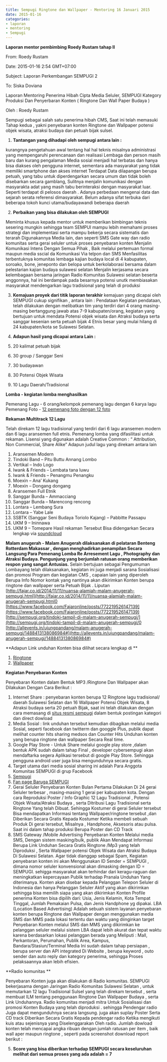 ```yaml
---
title: Sempugi Ringtone dan Wallpaper - Mentoring 16 Januari 2015
date: 2015-01-16
categories:
- laporan
- mentoring
- Sempugi
---
```


**Laporan mentor pembimbing Roedy Rustam tahap II**

From: Roedy Rustam 

Date: 2015-01-16 2:54 GMT+07:00 

Subject: Laporan Perkembangan SEMPUGI 2 

To: Siska Doviana


Laporan Mentoring Penerima Hibah Cipta Media Seluler, SEMPUGI Kategory Produksi Dan Penyerbaran Konten ( Ringtone Dan Wall Paper Budaya )

Oleh : Roedy Rustam

Sempugi sebagai salah satu penerima hibah CMS, Saat ini telah memasuki Tahap kedua , yakni penyebaran konten Ringtone dan Wallpaper potensi objek wisata, atraksi budaya dan petuah bijak sulsel.

1. **Tantangan yang dihadapi oleh sempugi antara lain :**

kurangnya pengetahuan awal tentang hal hal teknis misalnya administrasi yang mempengaruhi perencanaan dan realisasi
Lembaga dan person masih baru dan kurang pengalaman
Media sosial menjadi hal terbatas dan hanya bisa diakses oleh pengguna internet, sementara ada masyarakat yang tidak memiliki smartphone dan akses internet
Terdapat Data dilapangan berupa petuah, yang tabu untuk diperdengarkan secara umum dan tidak boleh disebarkan secara gamblang,
Sulitnya menjalin komunikasi dengan masyarakta adat yang masih tabu berinteraksi dengan masyarakat luar. Seperti terdapat di pelosos daerah .
Adanya perbedaan mengenai data dan sejarah serata referensi dimasyarakat.
Belum adanya sifat terbuka dari beberapa tokoh kunci utama/budayawandi beberapa daerah

2. **Perbaikan yang bisa dilakukan oleh SEMPUGI**

Meminta khusus kepada mentor untuk memberikan bimbingan teknis sesering mungkin sehingga team SEMPUI mampu lebih memahami proses strategi dan implementasi serta mampu bekerja secara sistematis dan terarah
Digunakannya Media lain, dan seperti SMS Gate way dan radio komunitas serta gerai seluler untuk proses penyebaran konten
Menjalin Komunikasi Intens Dengan Semua Pihak , Baik melalui pertemuan formal maupun media sscial da Komunikasi Via telpon dan SMS
Menfasilitas terbentuknya komunitas lembaga kajian budaya local di 4 kabupaten, soroako, bone, jeneponto dan belopa untuk berkolaborasi bersama dalam pelestarian kajian budaya sulawesi selatan
Menjalin kerjasama secara kelembagaan bersama jaringan Radio Komunitas Sulawesi selatan beserta anggonnya, hal ini berdampak pada besarnya potensi unutk membiasakan masyarakat mendengarkan lagu tradisional yang telah di produksi

3. **Kemajuan proyek dari titik laporan terakhir**
kemajuan yang dicapai oleh SEMPUGI cukup signifikan , antara lain : Pendataan
Kegiatan pendataan, telah dilakukan dengan melibatkan tim yang terdiri dari 4 orang masing-masing bertanggung jawab atas 7-9 kabupaten/orang, kegiatan yang bertujuan untuk mendata Potensi objek wisata dan Atraksi budaya serta sanggar kesenian serta petuah bijak 4 Etnis besar yang mulai hilang di 24 kabupaten/kota se Sulawesi Selatan.

4. **Adapun hasil yang dicapai antara Lain :**
 1. 20 kalimat petuah bijak
 2. 30 group / Sanggar Seni
 3. 30 budayawan
 4. 30 Potensi Objek Wisata
 5. 10 Lagu Daerah/Tradisional

**Lomba - kegiatan lomba menghasilkan**

Pemenang Lagu - 6 orang/kelompok pemenang lagu dengan 6 karya lagu
Pemenang Foto - [12 pemenang foto dengan 12 foto](http://semarangfotografi.com/2166/lomba-foto-sempugi-2014/)

**Rekaman Multitrack 12 Lagu**

Telah direkam 12 lagu tradisional yang terdiri dari 6 lagu aransemen modern dan 6 lagu aransemen full etnis.
Pemenang lomba yang difasilitasi untuk rekaman. Lisensi yang digunakan adalah Creative Common : “ Attribution, Non Commercial, Share Alike”
Adapun judul lagu yang direkam antara lain
 1. Aransemen Modern
  1. Tindoki Band – Pitu Buttu Annang Lombo
  2. Vertikal – Indo Logo
  3. Iwank & Friends – Lembata tana luwu
  4. Iwank & Friends – Penangmu Penangku
  5. Moexin – Ana’ Kukang
  6. Moexin – Dongang dongang
 2. Aransemen Full Etnik
  1. Sanggar Bunda – Ammacciang
  2. Sanggar Bunda – Marencong rencong
  3. Lontara – Lembang Sura
  4. Lontara – Yabe Lale
  5. SSBTK (Sanggar Seni Budaya Toriolo Kajang) – Pabbitte Passapu
  6. UKM 9 – Ininnawa
  7. UKM 9 – Tomepare
Hasil rekaman Tersebut Bisa didengarkan Secara lengkap via [soundcloud](https://soundcloud.com/sempugi/sets/album-kompilasi-sempugi)

**Malam anugerah - Malam Anugerah dilaksanakan di pelataran Benteng Rotterdam Makassar , dengan menghadirkan penampilan Secara Langsung Para Pemenang Lomba Re Arresement Lagu , Photography dan Atraksi Budaya. Pengunjung yang berjumlah ratusan orang memberikan respon yang sangat Antusias.**
Selain bertujuan sebagai Pengumuman Lombayang telah dilaksanakan, kegiatan ini juga menjadi sarana Sosialisasi dan promosi Program dan kegiatan CMS , capaian lain yang diperoleh Berupa Info Nomor kontak yang nantinya akan dikirimkan Konten berupa ringtone dan wallpaper serta Petuah Bijak .
Liputan
[http://fajar.co.id/2014/11/11/nuansa-alamiah-malam-anugerah-sempugi.html](http://fajar.co.id/2014/11/11/nuansa-alamiah-malam-anugerah-sempugi.html0
[https://www.facebook.com/Fajaronline/posts/772219526147139](https://www.facebook.com/Fajaronline/posts/772219526147139)
[http://sempugi.org/tindoki-tampil-di-malam-anugerah-sempugi/](http://sempugi.org/tindoki-tampil-di-malam-anugerah-sempugi/0
[http://allevents.in/ujungpandang/malam-anugerah-sempugi/1488413138086984#](http://allevents.in/ujungpandang/malam-anugerah-sempugi/1488413138086984#)

**Adapun Link unduhan Konten bisa dilihat secara lengkap di **
1. [Ringtone](http://sempugi.org/category/lagu-nada-dering/)
2. [Wallpaper](http://sempugi.org/category/wall-paper-photo/)

**Kegiatan Penyebaran Konten**

Penyebaran Konten dalam Bentuk MP3 /Ringtone Dan Wallpaper akan Dilakukan Dengan Cara Berikut :
1. Internet Share : penyebaran konten berupa 12 Ringtone lagu tradisional/ daerah Sulawesi Selatan dan 16 Wallpaper Potensi Objek Wisata, 8 Atraksi budaya serta 20 petuah Bijak, saat ini telah dilakukan dengan cara memasang di [situs resmi sempugi](http://sempugi.org/) dalam bentuk postingan kategori dan direct dowload
2. Media Sosial : link unduhan tersebut kemudian dibagikan melalui media Sosial, seperti facebook dan twitterm dan googgle Plus, publik dapat melihat counter hits sharing medsos dan Counter Hits Unduhan konten yang berupa ringtone dan wallpaper Secara Real time.
3. Google Play Store - Untuk Share melalui google play store ,dalam bentuk APK sudah dalam tahap Final , developer cybersempugi akan mendaftarka segera Aplikasi tersebut di google Play Store. Sehingga pengguna android user juga bisa mengunduhnya secara gratis.
4. Target utama dari media sosial sharing ini adalah Para Anggota Komunitas SEMPUGI di grup Facebook
  1. [Sempugi](https://www.facebook.com/groups/sempugi)
  2. [Fan page Baruga SEMPUGI](https://www.facebook.com/sempugi.org)
5. Gerai Seluler
Penyebaran Konten Bulan Pertama Dilakukan Di 24 gerai Seluler terbesar , masing-masing 1 gerai per kabupaten kota.
Dengan cara Reproduksi Poster / Info Graphic 12 Lagu Tradisional , Potensi Objek Wisata/Atraksi Budaya , serta Ditribusi Lagu Tradisional serta Ringtone Yang telah Dibuat. Sehingga Kostumer di gerai Seluler tersebut Bisa mendapatkan Informasi tentang Wallpaper/ringtone tersebut ,dan Diberikan Secara Gratis Kepada Kostumer Ketika membeli sebuah Produk Di gerai tersebut, Misalnya , Handphone, Aksesoris atau pulsa. Saat ini dalam tahap produksi Berupa Poster dan CD Track
6. SMS Gateway /Mobile Advertising
Penyebaran Konten Melalui media SMS, Dengan sistem masking/bulk, publik Akan Mendapat Informasi Berupa Link Unduhan Secara Gratis Ringtone /Mp3 yang telah Diproduksi , Serta Wallpaper potensi Objek Wisata dan Atraksi Budaya Di Sulawesi Selatan. Agar tidak dianggap sebagai Spam, Kegiatan penyebaran konten ini akan Menggunakan ID Sender = SEMPUGI , dimana nomor seluler konvensional akan dimasking dengan ID = SEMPUGI. sehigga masyarakat akan terhindar dari keragu-raguan dan meningkatkan kepercayaan Publik terhadap Pranala Unduhan Yang diterimanya.
Konten akan disebar kepada Pelanggan Telepon Seluler di Indonesia dan hanya Pelanggan Seluler Aktif yang akan dikirimkan sehingga bisa memilih siapa yang akan dikirimkan Konten Profile penerima Konten bisa dipilih dari: Usia, Jenis Kelamin, Kota Tempat Tinggal, Jumlah Pemakaian Pulsa, dan Jenis Handphone yg dipakai.
LBA (Location Based Advertising) Adalah sebuah sistem layanan penyebaran konten berupa Ringtone dan Wallpaper dengan menggunakan media SMS dan MMS pada lokasi tertentu dan waktu yang diinginkan target Penyebaran Konten melalui SMS dan MMS yang dikirimkan ke pelanggan seluler melalui sistem LBA dapat lebih akurat dan tepat waktu karena berdasarkan lokasi pelanggan berada yang Meliputi : Mall, Perkantoran, Perumahan, Publik Area, Kampus, Bandara/Stasiun/Terminal
Media Ini sudah dalam tahap persiapan , berupa server dan API integrated Di Website , berupa keyword , outo sender dan auto reply dan kategory penerima, sehingga Proses pelaksaannya akan lebih efisien.

**Radio komunitas **

Penyebaran Konten juga akan dilakukan di Radio komunitas. SEMPUGI bekerjasama dengan Jaringan Radio Komunitas Sulawesi Selatan , untuk memutarkan 12 lagu Tradisional Sulsel yang telah direkam tersebut , serta membuat ILM tentang penggunaan Ringtone Dan Wallpaper Budaya , serta Link Unduhannya.
Radio komunitas menjadi mitra Untuk Sosialisasi dan promosi Konten Budaya yang telah diproduksi . sehingga Pendengar radio Juga dapat mengunduhnya secara langsung. juga akan suplay Poster Serta CD track Diberikan Secara Gratis Kepada pendengar radio Ketika mengikuti kuis atau sejenisnya yang Diselenggarakan Oleh radio.
Jumlah dowload konten telah mencapai angka ribuan dengan jumlah ratusan per item , baik wall aper maupun ringtone , seperti pada screenshot download report berikut :

5. **Score yang bisa diberikan terhadap SEMPUGI secara keseluruhan melihat dari semua proses yang ada adalah = 7**
